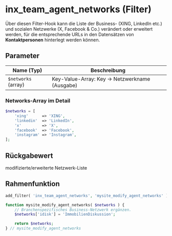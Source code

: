 # inx_team_agent_networks (Filter)

Über diesen Filter-Hook kann die Liste der Business- (XING, LinkedIn etc.) und sozialen Netzwerke (X, Facebook & Co.) verändert oder erweitert werden, für die entsprechende URLs in den Datensätzen von **Kontaktpersonen** hinterlegt werden können.

## Parameter

| Name (Typ) | Beschreibung |
| ---------- | ------------ |
| `$networks` (array) | Key-Value-Array: Key → Netzwerkname (Ausgabe) |

### Networks-Array im Detail

```php
$networks = [
	'xing'      => 'XING',
	'linkedin'  => 'LinkedIn',
	'x'         => 'X',
	'facebook'  => 'Facebook',
	'instagram' => 'Instagram',
];
```

## Rückgabewert

modifizierte/erweiterte Netzwerk-Liste

## Rahmenfunktion

[](_info-snippet-einbindung.md ':include')

```php
add_filter( 'inx_team_agent_networks', 'mysite_modify_agent_networks' );

function mysite_modify_agent_networks( $networks ) {
	// Branchenspezifisches Business-Netzwerk ergänzen.
	$networks['idisk'] = 'ImmobilienDiskussion';

	return $networks;
} // mysite_modify_agent_networks
```

[](_backlink.md ':include')